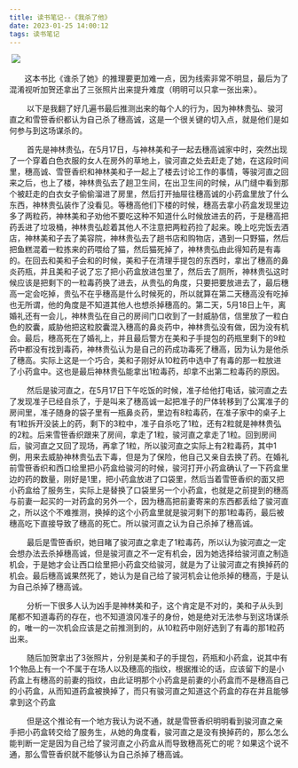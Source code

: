 ```yaml
---
title: 读书笔记--《我杀了他》
date: 2023-01-25 14:00:12
tags: 读书笔记
---
```


 ![](https://hxy-blog.oss-cn-beijing.aliyuncs.com/images/6eaf527bc5a61bd2.jpg)

       这本书比《谁杀了她》的推理要更加难一点，因为线索非常不明显，最后为了混淆视听加贺还拿出了三张照片出来提升难度（明明可以只拿一张出来）。

        以下是我翻了好几遍书最后推测出来的每个人的行为，因为神林贵弘、骏河直之和雪笹香织都认为自己杀了穗高诚，这是一个很关键的切入点，就是他们是如何参与到这场谋杀的。

        首先是神林贵弘，在5月17日，与神林美和子一起去穗高诚家中时，突然出现了一个穿着白色衣服的女人在房外的草地上，骏河直之处去赶走了她，在这段时间里，穗高诚、雪笹香织和神林美和子一起上了楼去讨论工作的事情，等骏河直之回来之后，也上了楼，神林贵弘去了趟卫生间，在出卫生间的时候，从门缝中看到那个被赶走的白衣女子偷偷溜进了房里，然后打开抽屉往穗高诚的小药盒里放了什么东西，神林贵弘装作了没看见。等穗高他们下楼的时候，穗高去拿小药盒发现里边多了两粒药，神林美和子劝他不要吃这种不知道什么时候放进去的药，于是穗高把药丢进了垃圾桶，神林贵弘趁着其他人不注意把两粒药捡了起来。晚上吃完饭去酒店，神林美和子去了美容院，神林贵弘去了趟书店和购物店，遇到一只野猫，然后把鱼糕混着一粒拣来的药喂给了猫，然后猫死掉了，神林贵弘由此得知药是有毒的。在回去和美和子会和的时候，美和子在清理手提包的东西时，拿出了穗高的鼻炎药瓶，并且美和子说了忘了把小药盒放进包里了，然后去了厕所，神林贵弘这时候应该是把剩下的一粒毒药换了进去，从贵弘的角度，只要把要放进去了，最后穗高一定会吃掉，贵弘不在乎穗高是什么时候死的，所以就算在第二天穗高没有吃掉也无所谓，他的角度是不知道其他人也想杀掉穗高的。第二天，5月18日上午，离婚礼还有一会儿，神林贵弘在自己的房间门口收到了一封威胁信，信里放了一粒白色的胶囊，威胁他把这粒胶囊混入穗高的鼻炎药中，神林贵弘没有做，因为没有机会。最后，穗高死在了婚礼上，并且最后警方在美和子手提包的药瓶里剩下的9粒药中都没有找到毒药，神林贵弘认为是自己的药成功毒死了穗高，因为认为是他杀了穗高。实际上这是一个巧合，美和子刚好从10粒药中选中了有毒的那一粒放进了小药盒中。这也是最后神林贵弘能拿出1粒毒药，却拿不出第二粒毒药的原因。

        然后是骏河直之，在5月17日下午吃饭的时候，准子给他打电话，骏河直之去了发现准子已经自杀了，于是叫来了穗高诚一起把准子的尸体转移到了公寓准子的房间里，准子随身的袋子里有一瓶鼻炎药，里边有8粒毒药，在准子家中的桌子上有1粒拆开没装上的药，剩下的3粒中，准子自杀吃了1粒，还有2粒就是神林贵弘的2粒。后来雪笹香织跟来了房间，拿走了1粒，骏河直之拿走了1粒。回到房间后，骏河直之又回了现场，再拿了1粒，所以骏河直之实际上有2粒毒药，其中1例，用来去威胁神林贵弘去下毒，但是为了保险，他自己又亲自去换了药。在婚礼前雪笹香织和西口绘里把小药盒给骏河的时候，骏河打开小药盒确认了一下药盒里边的药的数量，刚好是1里，把小药盒放进了口袋里，然后当着雪笹香织的面又把小药盒给了服务生，实际上是替换了口袋里另一个小药盒，也就是之前提到的穗高与前妻一起买的一对药盒的另外一个，因为穗高把前妻寄来的东西都丢给了骏河直之，所以这个不难推测，换掉的这个小药盒里就是骏河剩下的那1粒毒药，最后被穗高吃下直接导致了穗高的死亡。所以骏河直之认为自己杀掉了穗高诚。

        最后是雪笹香织，她目睹了骏河直之拿走了1粒毒药，所以认为骏河直之一定会想办法去杀掉穗高诚，但是骏河直之不一定有机会，因为她选择给骏河直之制造机会，于是她才会让西口绘里把小药盒交给骏河，就是为了让骏河直之有换掉药的机会。最后穗高诚果然死了，她认为是自己给了骏河机会让他杀掉的穗高，于是认为自己杀掉了穗高诚。

        分析一下很多人认为凶手是神林美和子，这个肯定是不对的，美和子从头到尾都不知道毒药的存在，也不知道浪冈准子的身份，她是绝对无法参与到这场谋杀的，唯一的一次机会应该是之前推测到的，从10粒药中刚好选到了有毒的那1粒药出来。

        随后加贺拿出了3张照片，分别是美和子的手提包，药瓶和小药盒，说其中有1个物品上有一个不属于在场人以及穗高的指纹，根据推论的话，应该留下的是小药盒上有穗高的前妻的指纹，由此证明那个小药盒是前妻的小药盒而不是穗高自己的小药盒，从而知道药盒被换掉了，而只有骏河直之知道这个药盒的存在并且能够拿到这个药盒

        但是这个推论有一个地方我认为说不通，就是雪笹香织明明看到骏河直之亲手把小药盒转交给了服务生，从她的角度看，骏河直之是没有换掉药的，那么怎么能判断一定是因为自己给了骏河直之小药盒从而导致穗高死亡的呢？如果这个说不通，那么雪笹香织就不能够认为自己杀掉了穗高诚。



